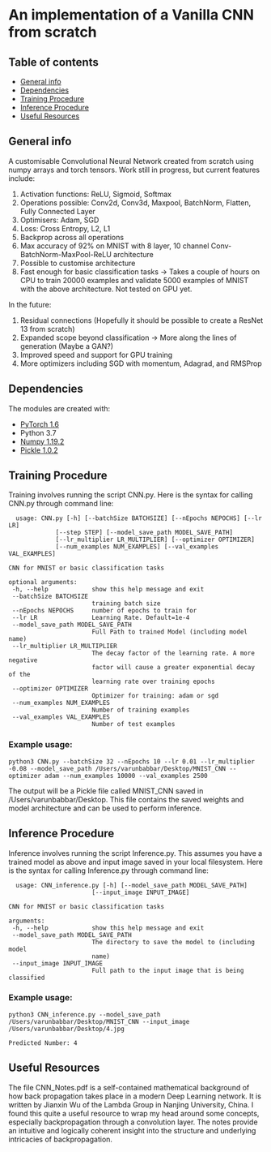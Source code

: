 # An implementation of a Vanilla CNN from scratch 

## Table of contents
* [General info](#general-info)
* [Dependencies](#dependencies)
* [Training Procedure](#training-procedure)
* [Inference Procedure](#inference-procedure)
* [Useful Resources](#useful-resources)

## General info  
A customisable Convolutional Neural Network created from scratch using numpy arrays and torch tensors. Work still in progress, but current features include:
1) Activation functions: ReLU, Sigmoid, Softmax
2) Operations possible: Conv2d, Conv3d, Maxpool, BatchNorm, Flatten, Fully Connected Layer
3) Optimisers: Adam, SGD
4) Loss: Cross Entropy, L2, L1
5) Backprop across all operations
6) Max accuracy of 92% on MNIST with 8 layer, 10 channel Conv-BatchNorm-MaxPool-ReLU architecture
7) Possible to customise architecture
8) Fast enough for basic classification tasks -> Takes a couple of hours on CPU to train 20000 examples and validate 5000 examples of MNIST with the above architecture. Not tested on GPU yet.

In the future:
1) Residual connections (Hopefully it should be possible to create a ResNet 13 from scratch)
2) Expanded scope beyond classification -> More along the lines of generation (Maybe a GAN?)
3) Improved speed and support for GPU training
4) More optimizers including SGD with momentum, Adagrad, and RMSProp

## Dependencies
The modules are created with:
* [PyTorch 1.6](https://pytorch.org/get-started/locally/)
* Python 3.7
* [Numpy 1.19.2](https://pypi.org/project/numpy/)
* [Pickle 1.0.2](https://pypi.org/project/pickle-mixin/)


## Training Procedure
Training involves running the script CNN.py. Here is the syntax for calling CNN.py through command line: 
 ```
   usage: CNN.py [-h] [--batchSize BATCHSIZE] [--nEpochs NEPOCHS] [--lr LR]
              [--step STEP] [--model_save_path MODEL_SAVE_PATH]
              [--lr_multiplier LR_MULTIPLIER] [--optimizer OPTIMIZER]
              [--num_examples NUM_EXAMPLES] [--val_examples VAL_EXAMPLES]

CNN for MNIST or basic classification tasks

optional arguments:
  -h, --help            show this help message and exit
  --batchSize BATCHSIZE
                        training batch size
  --nEpochs NEPOCHS     number of epochs to train for
  --lr LR               Learning Rate. Default=1e-4
  --model_save_path MODEL_SAVE_PATH
                        Full Path to trained Model (including model name)
  --lr_multiplier LR_MULTIPLIER
                        The decay factor of the learning rate. A more negative
                        factor will cause a greater exponential decay of the
                        learning rate over training epochs
  --optimizer OPTIMIZER
                        Optimizer for training: adam or sgd
  --num_examples NUM_EXAMPLES
                        Number of training examples
  --val_examples VAL_EXAMPLES
                        Number of test examples
   ```  

 ### Example usage:
 ```
 python3 CNN.py --batchSize 32 --nEpochs 10 --lr 0.01 --lr_multiplier -0.08 --model_save_path /Users/varunbabbar/Desktop/MNIST_CNN --optimizer adam --num_examples 10000 --val_examples 2500
 ```
 
 The output will be a Pickle file called MNIST_CNN saved in /Users/varunbabbar/Desktop. This file contains the saved weights and model architecture and can be used to perform inference.
 
 ## Inference Procedure
Inference involves running the script Inference.py. This assumes you have a trained model as above and input image saved in your local filesystem. Here is the syntax for calling Inference.py through command line:
 ```
   usage: CNN_inference.py [-h] [--model_save_path MODEL_SAVE_PATH]
                        [--input_image INPUT_IMAGE]

CNN for MNIST or basic classification tasks

arguments:
  -h, --help            show this help message and exit
  --model_save_path MODEL_SAVE_PATH
                        The directory to save the model to (including model
                        name)
  --input_image INPUT_IMAGE
                        Full path to the input image that is being classified

   ```  


 ### Example usage:
 ```
 python3 CNN_inference.py --model_save_path /Users/varunbabbar/Desktop/MNIST_CNN --input_image /Users/varunbabbar/Desktop/4.jpg
 
 Predicted Number: 4
 ```
 
 
 

 ## Useful Resources
 
The file CNN_Notes.pdf is a self-contained mathematical background of how back propagation takes place in a modern Deep Learning network. It is written by Jianxin Wu of the Lambda Group in Nanjing University, China. I found this quite a useful resource to wrap my head around some concepts, especially backpropagation through a convolution layer. The notes provide an intuitive and logically coherent insight into the structure and underlying intricacies of backpropagation. 




